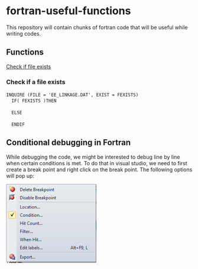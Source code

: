 # fortran-useful-functions
This repository will contain chunks of fortran code that will be useful while writing codes.

## Functions
[Check if file exists]()


### Check if a file exists 
    INQUIRE (FILE = 'EE_LINKAGE.DAT', EXIST = FEXISTS)
      IF( FEXISTS )THEN
    
      ELSE

      ENDIF

## Conditional debugging in Fortran 

While debugging the code, we might be interested to debug line by line when certain conditions is met. To do that in visual studio, we need to first create a break point and right click on the break point. The following options will pop up: 

![Breakpoint Options](https://github.com/janeshdev/I-don-t-know-fortran/blob/master/images/breakpoint-options.png)
